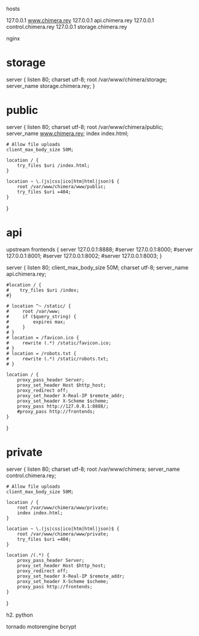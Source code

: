 hosts

127.0.0.1 www.chimera.rey
127.0.0.1 api.chimera.rey
127.0.0.1 control.chimera.rey
127.0.0.1 storage.chimera.rey

nginx


# storage
server {
	listen 80;
    charset utf-8;
    root /var/www/chimera/storage;
    server_name storage.chimera.rey;
}

# public
server {
	listen 80;
    charset utf-8;
    root /var/www/chimera/public;
    server_name www.chimera.rey;
    index index.html;

	# Allow file uploads
	client_max_body_size 50M;

    location / {
    	try_files $uri /index.html;
    }

    location ~ \.(js|css|ico|htm|html|json)$ {
    	root /var/www/chimera/www/public;
        try_files $uri =404;
    }

}

# api
upstream frontends {
    server 127.0.0.1:8888;
    #server 127.0.0.1:8000;
    #server 127.0.0.1:8001;
    #server 127.0.0.1:8002;
    #server 127.0.0.1:8003;
}

server {
    listen 80;
    client_max_body_size 50M;
    charset utf-8;
    server_name api.chimera.rey;

    #location / {
    #    try_files $uri /index;
    #}

    # location ^~ /static/ {
    #     root /var/www;
    #     if ($query_string) {
    #         expires max;
    #     }
    # }
    # location = /favicon.ico {
    #     rewrite (.*) /static/favicon.ico;
    # }
    # location = /robots.txt {
    #     rewrite (.*) /static/robots.txt;
    # }

    location / {
        proxy_pass_header Server;
        proxy_set_header Host $http_host;
        proxy_redirect off;
        proxy_set_header X-Real-IP $remote_addr;
        proxy_set_header X-Scheme $scheme;
        proxy_pass http://127.0.0.1:8888/;
        #proxy_pass http://frontends;
    }
}

# private
server {
	listen 80;
    charset utf-8;
    root /var/www/chimera;
    server_name control.chimera.rey;

	# Allow file uploads
	client_max_body_size 50M;

    location / {
    	root /var/www/chimera/www/private;
        index index.html;
    }

    location ~ \.(js|css|ico|htm|html|json)$ {
    	root /var/www/chimera/www/private;
        try_files $uri =404;
    }

	location /(.*) {
		proxy_pass_header Server;
		proxy_set_header Host $http_host;
		proxy_redirect off;
		proxy_set_header X-Real-IP $remote_addr;
		proxy_set_header X-Scheme $scheme;
		proxy_pass http://frontends;
	}
}

h2. python

tornado
motorengine
bcrypt
